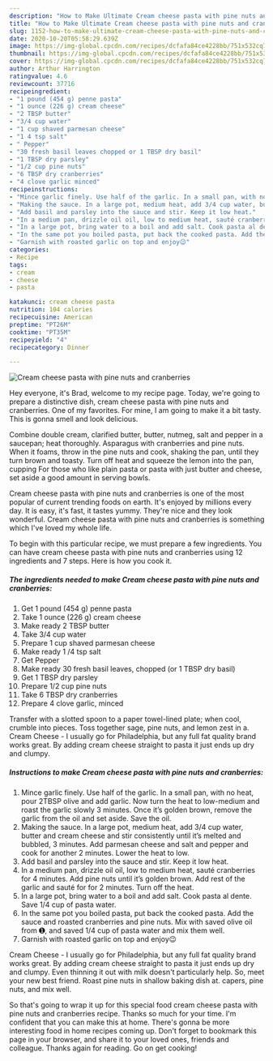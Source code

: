 ```yaml
---
description: "How to Make Ultimate Cream cheese pasta with pine nuts and cranberries"
title: "How to Make Ultimate Cream cheese pasta with pine nuts and cranberries"
slug: 1152-how-to-make-ultimate-cream-cheese-pasta-with-pine-nuts-and-cranberries
date: 2020-10-20T05:58:29.639Z
image: https://img-global.cpcdn.com/recipes/dcfafa84ce4228bb/751x532cq70/cream-cheese-pasta-with-pine-nuts-and-cranberries-recipe-main-photo.jpg
thumbnail: https://img-global.cpcdn.com/recipes/dcfafa84ce4228bb/751x532cq70/cream-cheese-pasta-with-pine-nuts-and-cranberries-recipe-main-photo.jpg
cover: https://img-global.cpcdn.com/recipes/dcfafa84ce4228bb/751x532cq70/cream-cheese-pasta-with-pine-nuts-and-cranberries-recipe-main-photo.jpg
author: Arthur Harrington
ratingvalue: 4.6
reviewcount: 37716
recipeingredient:
- "1 pound (454 g) penne pasta"
- "1 ounce (226 g) cream cheese"
- "2 TBSP butter"
- "3/4 cup water"
- "1 cup shaved parmesan cheese"
- "1 4 tsp salt"
- " Pepper"
- "30 fresh basil leaves chopped or 1 TBSP dry basil"
- "1 TBSP dry parsley"
- "1/2 cup pine nuts"
- "6 TBSP dry cranberries"
- "4 clove garlic minced"
recipeinstructions:
- "Mince garlic finely. Use half of the garlic. In a small pan, with no heat, pour 2TBSP olive and add garlic. Now turn the heat to low-medium and roast the garlic slowly 3 minutes. Once it’s golden brown, remove the garlic from the oil and set aside. Save the oil."
- "Making the sauce. In a large pot, medium heat, add 3/4 cup water, butter and cream cheese and stir consistently until it’s melted and bubbled, 3 minutes. Add parmesan cheese and salt and pepper and cook for another 2 minutes. Lower the heat to low."
- "Add basil and parsley into the sauce and stir. Keep it low heat."
- "In a medium pan, drizzle oil oil, low to medium heat, sauté cranberries for 4 minutes. Add pine nuts until it’s golden brown. Add rest of the garlic and sauté for for 2 minutes. Turn off the heat."
- "In a large pot, bring water to a boil and add salt. Cook pasta al dente. Save 1/4 cup of pasta water."
- "In the same pot you boiled pasta, put back the cooked pasta. Add the sauce and roasted cranberries and pine nuts. Mix with saved olive oil from ➊, and saved 1/4 cup of pasta water and mix them well."
- "Garnish with roasted garlic on top and enjoy😉"
categories:
- Recipe
tags:
- cream
- cheese
- pasta

katakunci: cream cheese pasta 
nutrition: 104 calories
recipecuisine: American
preptime: "PT26M"
cooktime: "PT35M"
recipeyield: "4"
recipecategory: Dinner

---
```



![Cream cheese pasta with pine nuts and cranberries](https://img-global.cpcdn.com/recipes/dcfafa84ce4228bb/751x532cq70/cream-cheese-pasta-with-pine-nuts-and-cranberries-recipe-main-photo.jpg)

Hey everyone, it's Brad, welcome to my recipe page. Today, we're going to prepare a distinctive dish, cream cheese pasta with pine nuts and cranberries. One of my favorites. For mine, I am going to make it a bit tasty. This is gonna smell and look delicious.

Combine double cream, clarified butter, butter, nutmeg, salt and pepper in a saucepan; heat thoroughly. Asparagus with cranberries and pine nuts. When it foams, throw in the pine nuts and cook, shaking the pan, until they turn brown and toasty. Turn off heat and squeeze the lemon into the pan, cupping For those who like plain pasta or pasta with just butter and cheese, set aside a good amount in serving bowls.

Cream cheese pasta with pine nuts and cranberries is one of the most popular of current trending foods on earth. It's enjoyed by millions every day. It is easy, it's fast, it tastes yummy. They're nice and they look wonderful. Cream cheese pasta with pine nuts and cranberries is something which I've loved my whole life.


To begin with this particular recipe, we must prepare a few ingredients. You can have cream cheese pasta with pine nuts and cranberries using 12 ingredients and 7 steps. Here is how you cook it.

<!--inarticleads1-->

##### The ingredients needed to make Cream cheese pasta with pine nuts and cranberries:

1. Get 1 pound (454 g) penne pasta
1. Take 1 ounce (226 g) cream cheese
1. Make ready 2 TBSP butter
1. Take 3/4 cup water
1. Prepare 1 cup shaved parmesan cheese
1. Make ready 1 /4 tsp salt
1. Get  Pepper
1. Make ready 30 fresh basil leaves, chopped (or 1 TBSP dry basil)
1. Get 1 TBSP dry parsley
1. Prepare 1/2 cup pine nuts
1. Take 6 TBSP dry cranberries
1. Prepare 4 clove garlic, minced


Transfer with a slotted spoon to a paper towel-lined plate; when cool, crumble into pieces. Toss together sage, pine nuts, and lemon zest in a. Cream Cheese - I usually go for Philadelphia, but any full fat quality brand works great. By adding cream cheese straight to pasta it just ends up dry and clumpy. 

<!--inarticleads2-->

##### Instructions to make Cream cheese pasta with pine nuts and cranberries:

1. Mince garlic finely. Use half of the garlic. In a small pan, with no heat, pour 2TBSP olive and add garlic. Now turn the heat to low-medium and roast the garlic slowly 3 minutes. Once it’s golden brown, remove the garlic from the oil and set aside. Save the oil.
1. Making the sauce. In a large pot, medium heat, add 3/4 cup water, butter and cream cheese and stir consistently until it’s melted and bubbled, 3 minutes. Add parmesan cheese and salt and pepper and cook for another 2 minutes. Lower the heat to low.
1. Add basil and parsley into the sauce and stir. Keep it low heat.
1. In a medium pan, drizzle oil oil, low to medium heat, sauté cranberries for 4 minutes. Add pine nuts until it’s golden brown. Add rest of the garlic and sauté for for 2 minutes. Turn off the heat.
1. In a large pot, bring water to a boil and add salt. Cook pasta al dente. Save 1/4 cup of pasta water.
1. In the same pot you boiled pasta, put back the cooked pasta. Add the sauce and roasted cranberries and pine nuts. Mix with saved olive oil from ➊, and saved 1/4 cup of pasta water and mix them well.
1. Garnish with roasted garlic on top and enjoy😉


Cream Cheese - I usually go for Philadelphia, but any full fat quality brand works great. By adding cream cheese straight to pasta it just ends up dry and clumpy. Even thinning it out with milk doesn&#39;t particularly help. So, meet your new best friend. Roast pine nuts in shallow baking dish at. capers, pine nuts, and mix well. 

So that's going to wrap it up for this special food cream cheese pasta with pine nuts and cranberries recipe. Thanks so much for your time. I'm confident that you can make this at home. There's gonna be more interesting food in home recipes coming up. Don't forget to bookmark this page in your browser, and share it to your loved ones, friends and colleague. Thanks again for reading. Go on get cooking!
